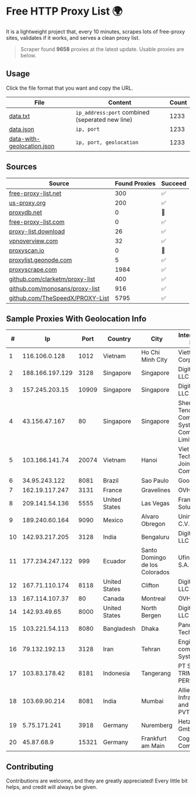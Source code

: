 
# Free HTTP Proxy List 🌍

It is a lightweight project that, every 10 minutes, scrapes lots of free-proxy sites, validates if it works, and serves a clean proxy list.


> Scraper found **9658** proxies at the latest update. Usable proxies are below.

## Usage

Click the file format that you want and copy the URL.


|File|Content|Count|
|----|-------|-----|
|[data.txt](https://raw.githubusercontent.com/themiralay/Proxy-List-World/master/data.txt)|`ip_address:port` combined (seperated new line)|1233|
|[data.json](https://raw.githubusercontent.com/themiralay/Proxy-List-World/master/data.json)|`ip, port`|1233|
|[data-with-geolocation.json](https://raw.githubusercontent.com/themiralay/Proxy-List-World/master/data-with-geolocation.json)|`ip, port, geolocation`|1233|

## Sources

|Source|Found Proxies|Succeed|
|------|-------------|-------|
|[free-proxy-list.net](https://free-proxy-list.net)|300|✅|
|[us-proxy.org](https://www.us-proxy.org)|200|✅|
|[proxydb.net](http://proxydb.net)|0|🚫|
|[free-proxy-list.com](https://free-proxy-list.com/?page=&port=&type%5B%5D=http&type%5B%5D=https&up_time=0&search=Search)|0|✅|
|[proxy-list.download](https://www.proxy-list.download/HTTP)|26|✅|
|[vpnoverview.com](https://vpnoverview.com/privacy/anonymous-browsing/free-proxy-servers)|32|✅|
|[proxyscan.io](https://www.proxyscan.io)|0|🚫|
|[proxylist.geonode.com](https://proxylist.geonode.com/api/proxy-list?limit=300&page=1&sort_by=lastChecked&sort_type=desc&protocols=http,https)|5|✅|
|[proxyscrape.com](https://api.proxyscrape.com/v2/?request=displayproxies&protocol=http&timeout=10000&country=all&ssl=all&anonymity=all)|1984|✅|
|[github.com/clarketm/proxy-list](https://raw.githubusercontent.com/clarketm/proxy-list/master/proxy-list-raw.txt)|400|✅|
|[github.com/monosans/proxy-list](https://raw.githubusercontent.com/monosans/proxy-list/main/proxies/http.txt)|916|✅|
|[github.com/TheSpeedX/PROXY-List](https://raw.githubusercontent.com/TheSpeedX/PROXY-List/master/http.txt)|5795|✅|


## Sample Proxies With Geolocation Info

|#|Ip|Port|Country|City|Internet Service Provider|
|-|--|----|-------|----|-------------------------|
|1|116.106.0.128|1012|Vietnam|Ho Chi Minh City|Viettel Corporation|
|2|188.166.197.129|3128|Singapore|Singapore|DigitalOcean, LLC|
|3|157.245.203.15|10909|Singapore|Singapore|DigitalOcean, LLC|
|4|43.156.47.167|80|Singapore|Singapore|Shenzhen Tencent Computer Systems Company Limited|
|5|103.166.141.74|20074|Vietnam|Hanoi|Viet NAM Cloud Technology Joint Stock Company|
|6|34.95.243.122|8081|Brazil|Sao Paulo|Google LLC|
|7|162.19.117.247|3131|France|Gravelines|OVH SAS|
|8|209.141.54.136|5555|United States|Las Vegas|FranTech Solutions|
|9|189.240.60.164|9090|Mexico|Alvaro Obregon|Uninet S.A. de C.V.|
|10|142.93.217.205|3128|India|Bengaluru|DigitalOcean, LLC|
|11|177.234.247.122|999|Ecuador|Santo Domingo de los Colorados|Ufinet Panama S.A.|
|12|167.71.110.174|8118|United States|Clifton|DigitalOcean, LLC|
|13|167.114.107.37|80|Canada|Montreal|OVH SAS|
|14|142.93.49.65|8000|United States|North Bergen|DigitalOcean, LLC|
|15|103.221.54.113|8080|Bangladesh|Dhaka|Pandora Technology|
|16|79.132.192.13|3128|Iran|Tehran|Engineering company Morva System Plc.|
|17|103.83.178.42|8181|Indonesia|Tangerang|PT SOLUSI TRIMEGAH PERSADA|
|18|103.69.90.214|8081|India|Mumbai|Allied IT Infrastructure and Services PVT LTD|
|19|5.75.171.241|3918|Germany|Nuremberg|Hetzner Online GmbH|
|20|45.87.68.9|15321|Germany|Frankfurt am Main|Cogent Communications|



## Contributing

Contributions are welcome, and they are greatly appreciated! Every
little bit helps, and credit will always be given.

